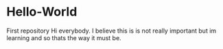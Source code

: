 # Hello-World
First repository
 Hi everybody. I believe this is is not really important but im learning and so thats the way it must be.
 
